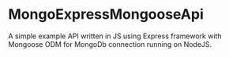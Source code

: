 # MongoExpressMongooseApi
A simple example API written in JS using Express framework with Mongoose ODM for MongoDb connection running on NodeJS.

